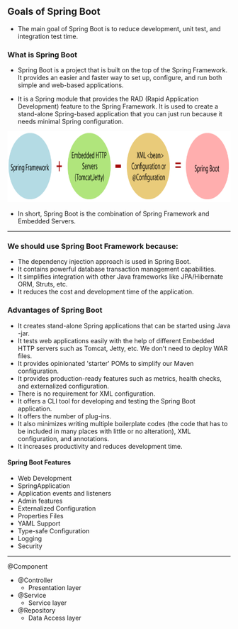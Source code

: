 ## Goals of Spring Boot
-  The main goal of Spring Boot is to reduce development, unit test, and integration test time. 

### What is Spring Boot

-  Spring Boot is a project that is built on the top of the Spring Framework. It provides an easier and faster way to set up, configure, and run both simple and web-based applications.

-  It is a Spring module that provides the RAD (Rapid Application Development) feature to the Spring Framework. It is used to create a stand-alone Spring-based application that you can just run because it needs minimal Spring configuration.

<img src="springBoot.PNG" height="160">

-  In short, Spring Boot is the combination of Spring Framework and Embedded Servers.

-----------------------------------

### We should use Spring Boot Framework because:

-  The dependency injection approach is used in Spring Boot.
-  It contains powerful database transaction management capabilities.
-  It simplifies integration with other Java frameworks like JPA/Hibernate ORM, Struts, etc.
-  It reduces the cost and development time of the application.

### Advantages of Spring Boot

-  It creates stand-alone Spring applications that can be started using Java -jar.
-  It tests web applications easily with the help of different Embedded HTTP servers such as Tomcat, Jetty, etc. We don't need to deploy WAR files.
-  It provides opinionated 'starter' POMs to simplify our Maven configuration.
-  It provides production-ready features such as metrics, health checks, and externalized configuration.
-  There is no requirement for XML configuration.
-  It offers a CLI tool for developing and testing the Spring Boot application.
-  It offers the number of plug-ins.
-  It also minimizes writing multiple boilerplate codes (the code that has to be included in many places with little or no alteration), XML configuration, and annotations.
-  It increases productivity and reduces development time.

#### Spring Boot Features

-  Web Development
-  SpringApplication
-  Application events and listeners
-  Admin features
-  Externalized Configuration
-  Properties Files
-  YAML Support
-  Type-safe Configuration
-  Logging
-  Security

-------------------------------------------

@Component
-  @Controller
    -  Presentation layer
-  @Service
    -  Service layer
-  @Repository
    -  Data Access layer
